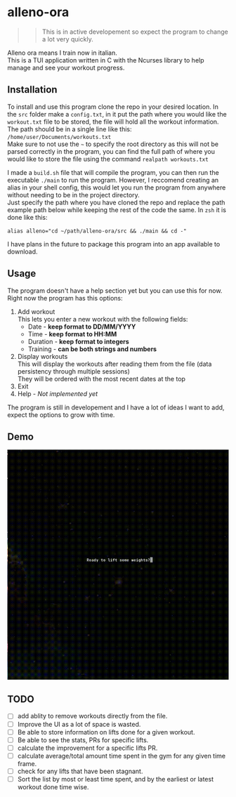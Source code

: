 # alleno-ora

> > This is in active developement so expect the program to change a lot very quickly.

Alleno ora means I train now in italian.  
This is a TUI application written in C with the Ncurses library to help manage and see your workout progress.

## Installation

To install and use this program clone the repo in your desired location. In the `src` folder make a `config.txt`, in it put the path where you would like the `workout.txt` file to be stored, the file will hold all the workout information.  
The path should be in a single line like this: `/home/user/Documents/workouts.txt`  
Make sure to not use the `~` to specify the root directory as this will not be parsed correctly in the program, you can find the full path of where you would like to store the file using the command `realpath workouts.txt`

I made a `build.sh` file that will compile the program, you can then run the executable `./main` to run the program. However, I reccomend creating an alias in your
shell config, this would let you run the program from anywhere without needing to be in the project directory.  
Just specify the path where you have cloned the repo and replace the path example path below while keeping the rest of the code the same.
In `zsh` it is done like this:

```shell
alias alleno="cd ~/path/alleno-ora/src && ./main && cd -"
```

I have plans in the future to package this program into an app available to download.

## Usage

The program doesn't have a help section yet but you can use this for now.  
Right now the program has this options:

1. Add workout  
   This lets you enter a new workout with the following fields:
   - Date - **keep format to DD/MM/YYYY**
   - Time - **keep format to HH:MM**
   - Duration - **keep format to integers**
   - Training - **can be both strings and numbers**
2. Display workouts  
   This will display the workouts after reading them from the file (data persistency through multiple sessions)  
   They will be ordered with the most recent dates at the top
3. Exit
4. Help - _Not implemented yet_

The program is still in developement and I have a lot of ideas I want to add, expect the options to grow with time.

## Demo

![](demo/demo.gif)

## TODO

- [ ] add ablity to remove workouts directly from the file.
- [ ] Improve the UI as a lot of space is wasted.
- [ ] Be able to store information on lifts done for a given workout.
- [ ] Be able to see the stats, PRs for specific lifts.
- [ ] calculate the improvement for a specific lifts PR.
- [ ] calculate average/total amount time spent in the gym for any given time frame.
- [ ] check for any lifts that have been stagnant.
- [ ] Sort the list by most or least time spent, and by the earliest or latest workout done time wise.
